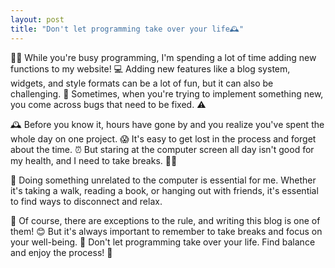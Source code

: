 ```yaml
---
layout: post
title: "Don't let programming take over your life🕰️"
---
```


👨‍💻 While you're busy programming, I'm spending a lot of time adding new functions to my website! 💻 Adding new features like a blog system, widgets, and style formats can be a lot of fun, but it can also be challenging. 🤔 Sometimes, when you're trying to implement something new, you come across bugs that need to be fixed. ⚠️

🕰️ Before you know it, hours have gone by and you realize you've spent the whole day on one project. 😱 It's easy to get lost in the process and forget about the time. ⏰ But staring at the computer screen all day isn't good for my health, and I need to take breaks. 🧘‍♂️

🌴 Doing something unrelated to the computer is essential for me. Whether it's taking a walk, reading a book, or hanging out with friends, it's essential to find ways to disconnect and relax. 

📝 Of course, there are exceptions to the rule, and writing this blog is one of them! 😊 But it's always important to remember to take breaks and focus on your well-being. 🙌 Don't let programming take over your life. Find balance and enjoy the process! 🚀